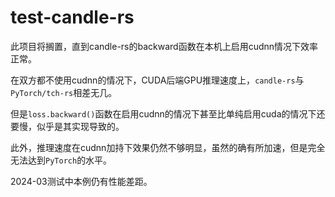 # test-candle-rs

此项目将搁置，直到candle-rs的backward函数在本机上启用cudnn情况下效率正常。

在双方都不使用cudnn的情况下，CUDA后端GPU推理速度上，`candle-rs`与`PyTorch/tch-rs`相差无几。

但是`loss.backward()`函数在启用cudnn的情况下甚至比单纯启用cuda的情况下还要慢，似乎是其实现导致的。

此外，推理速度在cudnn加持下效果仍然不够明显，虽然的确有所加速，但是完全无法达到`PyTorch`的水平。

2024-03测试中本例仍有性能差距。
